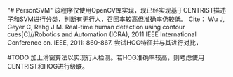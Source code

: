 "# PersonSVM" 
该程序仅使用OpenCV库实现，现已经实现基于CENTRIST描述子和SVM进行分类，判断有无行人，召回率较高但准确率仍较低。
Cite：
Wu J, Geyer C, Rehg J M. Real-time human detection using contour cues[C]//Robotics and Automation (ICRA), 2011 IEEE International Conference on. IEEE, 2011: 860-867.
尝试HOG特征并与其进行对比，

#TODO
加上滑窗算法以实现行人检测。若HOG准确率较高，则考虑使用CENTRIST和HOG进行级联。
